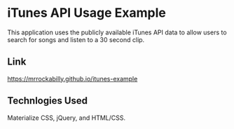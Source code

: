 # iTunes API Usage Example

This application uses the publicly available iTunes API data to allow users to search for songs and listen to a 30 second clip.

## Link

https://mrrockabilly.github.io/itunes-example

## Technlogies Used

Materialize CSS, jQuery, and HTML/CSS.
